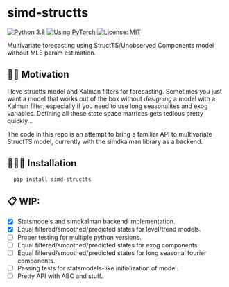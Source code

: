 # simd-structts
[![Python 3.8](https://img.shields.io/badge/python-3.8-blue.svg)](https://www.python.org/downloads/release/python-380/)
[![Using PyTorch](https://img.shields.io/badge/PyTorch-red.svg)](https://pytorch.org/)
[![License: MIT](https://img.shields.io/badge/License-MIT-yellow.svg)](https://github.com/vshulyak/torch-es/blob/master/LICENSE)

Multivariate forecasting using StructTS/Unobserved Components model without MLE param estimation.

## 🤦🏾‍ Motivation

I love structts model and Kalman filters for forecasting. Sometimes you just want a model that works out of the box
without *designing* a model with a Kalman filter, especially if you need to use long seasonalites and exog variables.
Defining all these state space matrices gets tedious pretty quickly...

The code in this repo is an attempt to bring a familiar API to multivariate StructTS model, currently with the simdkalman library as a backend.

## 👩🏾‍🚀 Installation

      pip install simd-structts


## 📋 WIP:
- [x] Statsmodels and simdkalman backend implementation.
- [x] Equal filtered/smoothed/predicted states for level/trend models.
- [ ] Proper testing for multiple python versions.
- [ ] Equal filtered/smoothed/predicted states for exog components.
- [ ] Equal filtered/smoothed/predicted states for long seasonal fourier components.
- [ ] Passing tests for statsmodels-like initialization of model.
- [ ] Pretty API with ABC and stuff.
